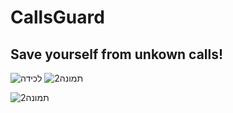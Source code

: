 # CallsGuard
## Save yourself from unkown calls!
![‏‏לכידה](https://user-images.githubusercontent.com/57193257/125167049-3468bf00-e1a7-11eb-93a0-ba2dbbd80df3.PNG)
![תמונה2](https://user-images.githubusercontent.com/57193257/125167809-11d8a500-e1ab-11eb-8dbe-2924ae43e5a6.png)

![תמונה2](https://user-images.githubusercontent.com/57193257/125169719-24a3a780-e1b4-11eb-8029-243338db7c70.png)



